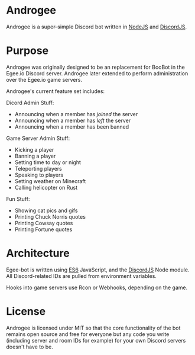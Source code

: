 # Androgee
Androgee is a ~~super-simple~~ Discord bot written in [NodeJS](https://nodejs.org/en/) and [DiscordJS](https://discord.js.org/).

# Purpose
Androgee was originally designed to be an replacement for BooBot in the Egee.io Discord server. Androgee later extended to perform administration over the Egee.io game servers.

Androgee's current feature set includes:

Dicord Admin Stuff: 
* Announcing when a member has _joined_ the server
* Announcing when a member has _left_ the server
* Announcing when a member has been banned

Game Server Admin Stuff:
* Kicking a player
* Banning a player
* Setting time to day or night
* Teleporting players
* Speaking to players
* Setting weather on Minecraft
* Calling helicopter on Rust

Fun Stuff:
* Showing cat pics and gifs
* Printing Chuck Norris quotes
* Printing Cowsay quotes
* Printing Fortune quotes

# Architecture 
Egee-bot is written using [ES6](https://developer.mozilla.org/en-US/docs/Web/JavaScript/New_in_JavaScript/ECMAScript_6_support_in_Mozilla) JavaScript, and the [DiscordJS](https://github.com/hydrabolt/discord.js/) Node module. All Discord-related IDs are pulled from environment variables.

Hooks into game servers use Rcon or Webhooks, depending on the game.

# License
Androgee is licensed under MIT so that the core functionality of the bot remains open source and free for everyone but any code you write (including server and room IDs for example) for your own Discord servers doesn't have to be.
